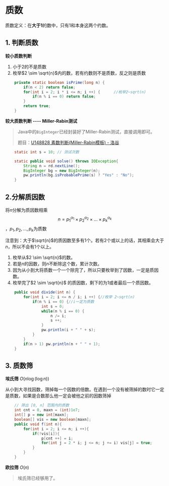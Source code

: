 # 质数

质数定义：在**大于1**的数中，只有1和本身这两个约数。

## 1. 判断质数

**较小质数判断**

1. 小于2的不是质数
2. 枚举$2 \sim \sqrt{n}$内的数，若有约数则不是质数，反之则是质数

```java
	private static boolean isPrime(long n) {
		if(n < 2) return false;
		for(int i = 2; i * i <= n; i ++) {		//枚举2~sqrt(n)
			if(n % i == 0) return false;
		}
		return true;
	}
```

**较大质数判断 ---- Miller-Rabin测试**

> Java中的`BigInteger`已经封装好了Miller-Rabin测试，直接调用即可。
>
> 题目：[U148828 素数判断(Miller-Rabin模板) - 洛谷](https://www.luogu.com.cn/problem/U148828)

```java
    static int s = 10; // 测试次数

    static public void solve() throws IOException{
        String n = rd.nextLine();
        BigInteger bg = new BigInteger(n);
        pw.println(bg.isProbablePrime(s) ? "Yes" : "No");
    }
```



## 2.分解质因数

将$n$分解为质因数相乘 $$ n = p_1^{\alpha_1}\times p_2^{\alpha_2}\times ...\times p_k^{\alpha_k} $$，$p_1,p_2,...,p_k$为质数

注意到：大于$\sqrt{n}$的质因数至多有1个。若有2个或以上的话，其相乘会大于$n$，所以不会有1个以上。

1. 枚举从$2 \sim \sqrt{n}$的数。
2. 若是$n$的因数，则$n$不断除这个数，累计次数。
3. 因为从小到大将质数一个一个除完了，所以只要枚举到了因数，一定是质因数。
4. 枚举完了$2 \sim \sqrt{n}$ 的质因数，剩下的为1或者最后一个质因数。

```java
	public void divide(int n) {
		for(int i = 2; i <= n / i; i ++) {//枚举 2~sqrt(n)
			if(n % i == 0) {//i一定为质数
				int s = 0;
				while(n % i == 0) {
					n /= i;
					s ++;
				}
				pw.println(i + " " + s);
			}
		}
		if(n > 1) pw.println(n + " " + 1);
	}
```

## 3. 质数筛



**埃氏筛** $O(n\log(\log n))$

从小到大寻找因数，筛掉每一个因数的倍数。在遇到一个没有被筛掉的数时它一定是质数，如果是合数那么他一定会被他之前的因数筛掉

```java
    // 筛出 [0, n] 范围内的质数
	int cnt = 0, maxn = (int)1e7;
    int[] p = new int[maxn];
    boolean[] vis = new boolean[maxn];
    public void f(int n){
        for(int i = 2; i <= n; i ++){
            if(!vis[i]){
                p[cnt ++] = i;
                for(int j = 2 * i; j <= n; j += i) vis[j] = true;
            }
        }
    }
```



**欧拉筛** $O(n)$

> 埃氏筛已经够用了。
